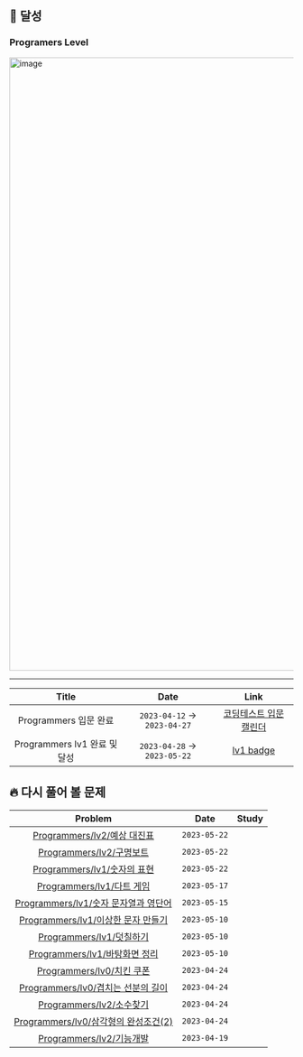 ## 🤧 달성

### Programers Level
<img width="1087" alt="image" src="https://github.com/hogiljung/Algorithms/assets/112647829/577738db-0094-48f8-9900-7c3de433520d">

---
|Title|Date|Link|
|:---:|:---:|:---:|
|Programmers 입문 완료|`2023-04-12` -> `2023-04-27`|[코딩테스트 입문 캘린더](https://user-images.githubusercontent.com/112647829/234763534-18245d6b-f7e9-4529-a37c-b5d6d1980b1f.png)|
|Programmers lv1 완료 및 달성|`2023-04-28` -> `2023-05-22`|[lv1 badge](https://github.com/hogiljung/Algorithms/assets/112647829/5d25b146-a8dd-4f9d-9655-7348b440967a)|

## 🔥 다시 풀어 볼 문제
|Problem|Date|Study|
|:---:|:---:|:---:|
|[Programmers/lv2/예상 대진표](https://github.com/hogiljung/Algorithms/tree/main/프로그래머스/lv2/12985.%E2%80%85예상%E2%80%85대진표)|`2023-05-22`||
|[Programmers/lv2/구명보트](https://github.com/hogiljung/Algorithms/tree/main/프로그래머스/lv2/42885.%E2%80%85구명보트)|`2023-05-22`||
|[Programmers/lv1/숫자의 표현](https://github.com/hogiljung/Algorithms/tree/main/프로그래머스/lv2/12924.%E2%80%85숫자의%E2%80%85표현)|`2023-05-22`||
|[Programmers/lv1/다트 게임](https://github.com/hogiljung/Algorithms/tree/main/%ED%94%84%EB%A1%9C%EA%B7%B8%EB%9E%98%EB%A8%B8%EC%8A%A4/lv1/17682.%E2%80%85%EF%BC%BB1%EC%B0%A8%EF%BC%BD%E2%80%85%EB%8B%A4%ED%8A%B8%E2%80%85%EA%B2%8C%EC%9E%84)|`2023-05-17`||
|[Programmers/lv1/숫자 문자열과 영단어](https://github.com/hogiljung/Algorithms/tree/main/%ED%94%84%EB%A1%9C%EA%B7%B8%EB%9E%98%EB%A8%B8%EC%8A%A4/lv1/81301.%E2%80%85%EC%88%AB%EC%9E%90%E2%80%85%EB%AC%B8%EC%9E%90%EC%97%B4%EA%B3%BC%E2%80%85%EC%98%81%EB%8B%A8%EC%96%B4)|`2023-05-15`||
|[Programmers/lv1/이상한 문자 만들기](https://github.com/hogiljung/Algorithms/tree/b79576721f3b4876e0d72a9743b8010dde4c3684/프로그래머스/lv1/12930.%E2%80%85이상한%E2%80%85문자%E2%80%85만들기)|`2023-05-10`||
|[Programmers/lv1/덧칠하기](https://github.com/hogiljung/Algorithms/tree/b1220518a7d909ca92a3319701e5cbbee3a3cf31/%ED%94%84%EB%A1%9C%EA%B7%B8%EB%9E%98%EB%A8%B8%EC%8A%A4/unrated/161989.%E2%80%85%EB%8D%A7%EC%B9%A0%ED%95%98%EA%B8%B0)|`2023-05-10`||
|[Programmers/lv1/바탕화면 정리](https://github.com/hogiljung/Algorithms/tree/main/%ED%94%84%EB%A1%9C%EA%B7%B8%EB%9E%98%EB%A8%B8%EC%8A%A4/unrated/161990.%E2%80%85%EB%B0%94%ED%83%95%ED%99%94%EB%A9%B4%E2%80%85%EC%A0%95%EB%A6%AC)|`2023-05-10`||
|[Programmers/lv0/치킨 쿠폰](https://github.com/hogiljung/Algorithms/tree/main/%ED%94%84%EB%A1%9C%EA%B7%B8%EB%9E%98%EB%A8%B8%EC%8A%A4/lv0/120884.%E2%80%85%EC%B9%98%ED%82%A8%E2%80%85%EC%BF%A0%ED%8F%B0)|`2023-04-24`||
|[Programmers/lv0/겹치는 선분의 길이](https://github.com/hogiljung/Algorithms/tree/f0d01aef6acb64dd841df0feaf4a809594490028/%ED%94%84%EB%A1%9C%EA%B7%B8%EB%9E%98%EB%A8%B8%EC%8A%A4/lv0/120876.%E2%80%85%EA%B2%B9%EC%B9%98%EB%8A%94%E2%80%85%EC%84%A0%EB%B6%84%EC%9D%98%E2%80%85%EA%B8%B8%EC%9D%B4)|`2023-04-24`||
|[Programmers/lv2/소수찾기](https://github.com/hogiljung/Algorithms/tree/main/%ED%94%84%EB%A1%9C%EA%B7%B8%EB%9E%98%EB%A8%B8%EC%8A%A4/lv2/42839.%E2%80%85%EC%86%8C%EC%88%98%E2%80%85%EC%B0%BE%EA%B8%B0)|`2023-04-24`||
[Programmers/lv0/삼각형의 완성조건(2)](https://github.com/hogiljung/Algorithms/tree/main/%ED%94%84%EB%A1%9C%EA%B7%B8%EB%9E%98%EB%A8%B8%EC%8A%A4/lv0/120868.%E2%80%85%EC%82%BC%EA%B0%81%ED%98%95%EC%9D%98%E2%80%85%EC%99%84%EC%84%B1%EC%A1%B0%EA%B1%B4%E2%80%85%EF%BC%882%EF%BC%89)|`2023-04-24`||
|[Programmers/lv2/기능개발](https://github.com/hogiljung/Algorithms/tree/main/%ED%94%84%EB%A1%9C%EA%B7%B8%EB%9E%98%EB%A8%B8%EC%8A%A4/lv2/42586.%E2%80%85%EA%B8%B0%EB%8A%A5%EA%B0%9C%EB%B0%9C)|`2023-04-19`||

